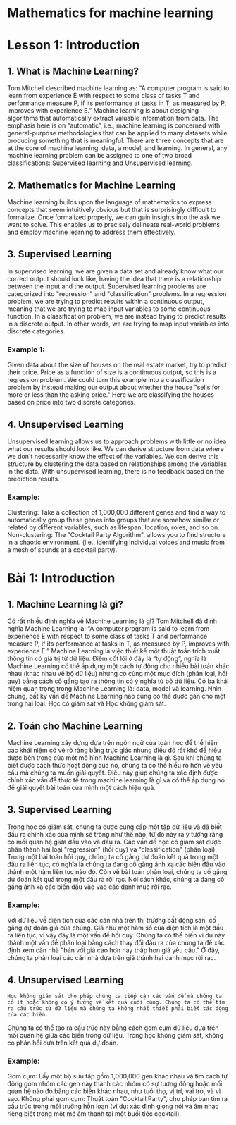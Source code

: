 # Mathematics for machine learning
# Lesson 1: Introduction
## 1.	What is Machine Learning?
Tom Mitchell described machine learning as: “A computer program is said to learn from experience E with respect to some class of tasks T and performance measure P, if its performance at tasks in T, as measured by P, improves with experience E.”
Machine learning is about designing algorithms that automatically extract valuable information from data. The emphasis here is on “automatic”, i.e., machine learning is concerned with general-purpose methodologies that can be applied to many datasets while producing something that is meaningful. There are three concepts that are at the core of machine learning: data, a model, and learning.
	In general, any machine learning problem can be assigned to one of two broad classifications: Supervised learning and Unsupervised learning.
## 2.	Mathematics for Machine Learning
Machine learning builds upon the language of mathematics to express concepts that seem intuitively obvious but that is surprisingly difficult to formalize. Once formalized properly, we can gain insights into the ask we want to solve. This enables us to precisely delineate real-world problems and employ machine learning to address them effectively.
## 3.	Supervised Learning
In supervised learning, we are given a data set and already know what our correct output should look like, having the idea that there is a relationship between the input and the output.
Supervised learning problems are categorized into "regression" and "classification" problems. In a regression problem, we are trying to predict results within a continuous output, meaning that we are trying to map input variables to some continuous function. In a classification problem, we are instead trying to predict results in a discrete output. In other words, we are trying to map input variables into discrete categories. 
### Example 1:
Given data about the size of houses on the real estate market, try to predict their price. Price as a function of size is a continuous output, so this is a regression problem. 
We could turn this example into a classification problem by instead making our output about whether the house "sells for more or less than the asking price." Here we are classifying the houses based on price into two discrete categories. 
## 4.	Unsupervised Learning
Unsupervised learning allows us to approach problems with little or no idea what our results should look like. We can derive structure from data where we don't necessarily know the effect of the variables.
We can derive this structure by clustering the data based on relationships among the variables in the data.
With unsupervised learning, there is no feedback based on the prediction results.
### Example:
Clustering: Take a collection of 1,000,000 different genes and find a way to automatically group these genes into groups that are somehow similar or related by different variables, such as lifespan, location, roles, and so on.
Non-clustering: The "Cocktail Party Algorithm", allows you to find structure in a chaotic environment. (i.e., identifying individual voices and music from a mesh of sounds at a cocktail party).
 
# Bài 1: Introduction
## 1.	Machine Learning là gì?
Có rất nhiều định nghĩa về Machine Learning là gì? Tom Mitchell đã định nghĩa Machine Learning là: “A computer program is said to learn from experience E with respect to some class of tasks T and performance measure P, if its performance at tasks in T, as measured by P, improves with experience E.”
Machine Learning là việc thiết kế một thuật toán trích xuất thông tin có giá trị từ dữ liệu. Điểm cốt lõi ở đây là “tự động”, nghĩa là Machine Learning có thể áp dụng một cách tự động cho nhiều bài toán khác nhau (khác nhau về bộ dữ liệu) nhưng có cùng một mục đích (phân loại, hồi quy) bằng cách cố gắng tạo ra thông tin có ý nghĩa từ bộ dữ liệu. Có ba khái niệm quan trọng trong Machine Learning là: data, model và learning.
	Nhìn chung, bất kỳ vấn đề Machine Learning nào cũng có thể được gán cho một trong hai loại: Học có giám sát và Học không giám sát.
## 2.	Toán cho Machine Learning
Machine Learning xây dựng dựa trên ngôn ngữ của toán học để thể hiện các khái niệm có vẻ rõ ràng bằng trực giác nhưng điều đó rất khó để hiểu được bên trong của một mô hình Machine Learning là gì. Sau khi chúng ta biết được cách thức hoạt động của nó, chúng ta có thể hiểu rõ hơn về yêu cầu mà chúng ta muốn giải quyết. Điều này giúp chúng ta xác định được chính xác vấn đề thực tế trong machine learning là gì và có thể áp dụng nó để giải quyết bài toán của mình một cách hiệu quả.
## 3.	Supervised Learning
Trong học có giám sát, chúng ta được cung cấp một tập dữ liệu và đã biết đầu ra chính xác của mình sẽ trông như thế nào, từ đó nảy ra ý tưởng rằng có mối quan hệ giữa đầu vào và đầu ra. 
Các vấn đề học có giám sát được phân thành hai loại "regression" (hồi quy) và "classification" (phân loại). Trong một bài toán hồi quy, chúng ta cố gắng dự đoán kết quả trong một đầu ra liên tục, có nghĩa là chúng ta đang cố gắng ánh xạ các biến đầu vào thành một hàm liên tục nào đó. Còn về bài toán phân loại, chúng ta cố gắng dự đoán kết quả trong một đầu ra rời rạc. Nói cách khác, chúng ta đang cố gắng ánh xạ các biến đầu vào vào các danh mục rời rạc.
### Example: 
Với dữ liệu về diện tích của các căn nhà trên thị trường bất động sản, cố gắng dự đoán giá của chúng. Giá như một hàm số của diện tích là một đầu ra liên tục, vì vậy đây là một vấn đề hồi quy.
Chúng ta có thể biến ví dụ này thành một vấn đề phân loại bằng cách thay đổi đầu ra của chúng ta để xác định xem căn nhà "bán với giá cao hơn hay thấp hơn giá yêu cầu." Ở đây, chúng ta phân loại các căn nhà dựa trên giá thành hai danh mục rời rạc.


## 4.	Unsupervised Learning
	Học không giám sát cho phép chúng ta tiếp cận các vấn đề mà chúng ta có ít hoặc không có ý tưởng về kết quả cuối cùng. Chúng ta có thể tìm ra cấu trúc từ dữ liệu mà chúng ta không nhất thiết phải biết tác động của các biến.
Chúng ta có thể tạo ra cấu trúc này bằng cách gom cụm dữ liệu dựa trên mối quan hệ giữa các biến trong dữ liệu. Trong học không giám sát, không có phản hồi dựa trên kết quả dự đoán.
### Example:
Gom cụm: Lấy một bộ sưu tập gồm 1,000,000 gen khác nhau và tìm cách tự động gom nhóm các gen này thành các nhóm có sự tương đồng hoặc mối quan hệ nào đó bằng các biến khác nhau, như tuổi thọ, vị trí, vai trò, và vì sao.
Không phải gom cụm: Thuật toán "Cocktail Party", cho phép bạn tìm ra cấu trúc trong môi trường hỗn loạn (ví dụ: xác định giọng nói và âm nhạc riêng biệt trong một mớ âm thanh tại một buổi tiệc cocktail).
